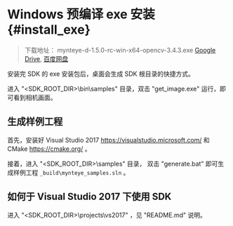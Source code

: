 # Windows 预编译 exe 安装 {#install_exe}

> 下载地址： mynteye-d-1.5.0-rc-win-x64-opencv-3.4.3.exe [Google Drive](https://drive.google.com/open?id=1rvF440Qco-hNU33L6cQbX8udM6Y0lW-7), [百度网盘](https://pan.baidu.com/s/1cP3Zqyv6CLXuUNG2hAJtDQ)

安装完 SDK 的 exe 安装包后，桌面会生成 SDK 根目录的快捷方式。

进入 "<SDK_ROOT_DIR>\bin\samples" 目录，双击 "get_image.exe" 运行，即可看到相机画面。

## 生成样例工程

首先，安装好 Visual Studio 2017 <https://visualstudio.microsoft.com/> 和 CMake <https://cmake.org/> 。

接着，进入 "<SDK_ROOT_DIR>\samples" 目录， 双击 "generate.bat" 即可生成样例工程 `_build\mynteye_samples.sln` 。

## 如何于 Visual Studio 2017 下使用 SDK

进入 "<SDK_ROOT_DIR>\projects\vs2017" ，见 "README.md" 说明。
